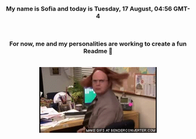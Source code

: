 


<div align="center">
<h3 >My name is Sofia and today is Tuesday, 17 August, 04:56 GMT-4</h3><br>
<h3 >For now, me and my personalities are working to create a fun Readme 👋
</h3><br>
<img src='img/dwight.gif' alt='working...'/>
</div>
